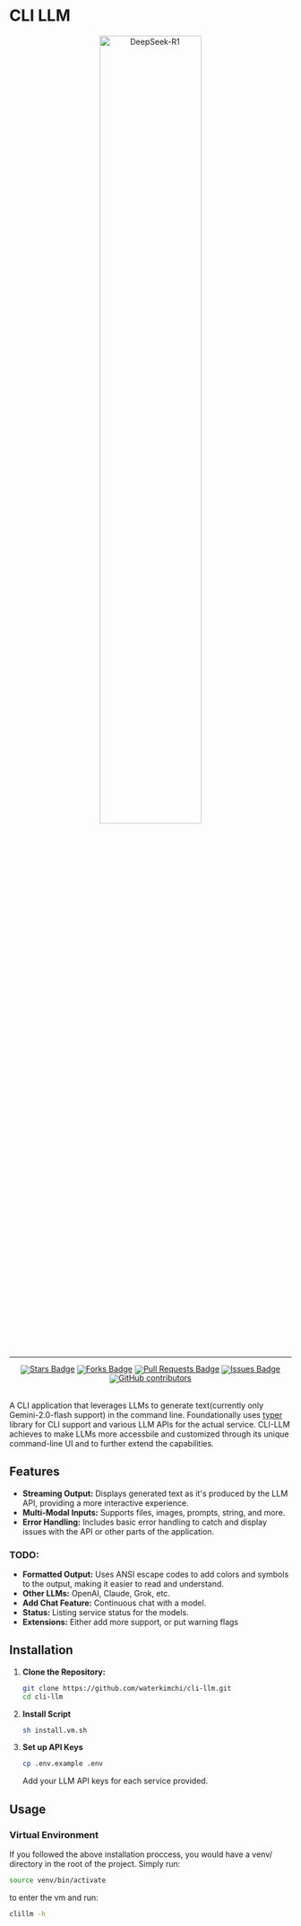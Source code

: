 # CLI LLM

<div align="center">
  <img src="https://github.com/user-attachments/assets/bcbdd4b2-5eed-4671-8e08-6a94883f4daa" width="60%" alt="DeepSeek-R1" />
</div>
<hr>
<div align="center" style="line-height: 1;">
    <a href="https://github.com/waterkimchi/cli-llm/"><img src="https://img.shields.io/github/stars/waterkimchi/cli-llm" alt="Stars Badge"/></a>
<a href="https://github.com/waterkimchi/cli-llm"><img src="https://img.shields.io/github/forks/waterkimchi/cli-llm" alt="Forks Badge"/></a>
<a href="https://github.com/waterkimchi/cli-llm"><img src="https://img.shields.io/github/issues-pr/waterkimchi/cli-llm" alt="Pull Requests Badge"/></a>
<a href="https://github.com/waterkimchi/cli-llm"><img src="https://img.shields.io/github/issues/waterkimchi/cli-llm" alt="Issues Badge"/></a>
<a href="https://github.com/waterkimchi/cli-llm"><img alt="GitHub contributors" src="https://img.shields.io/github/contributors/waterkimchi/cli-llm?color=2b9348"></a>
</div>
<br>

A CLI application that leverages LLMs to generate text(currently only Gemini-2.0-flash support) in the command line. Foundationally uses [typer](https://typer.tiangolo.com) library for CLI support and various LLM APIs for the actual service. CLI-LLM achieves to make LLMs more accessbile and customized through its unique command-line UI and to further extend the capabilities.

## Features

- **Streaming Output:** Displays generated text as it's produced by the LLM API, providing a more interactive experience.
- **Multi-Modal Inputs:** Supports files, images, prompts, string, and
  more.
- **Error Handling:** Includes basic error handling to catch and display issues with the API or other parts of the application.

### TODO:

- **Formatted Output:** Uses ANSI escape codes to add colors and symbols to the output, making it easier to read and understand.
- **Other LLMs:** OpenAI, Claude, Grok, etc.
- **Add Chat Feature:** Continuous chat with a model.
- **Status:** Listing service status for the models.
- **Extensions:** Either add more support, or put warning flags

## Installation

1. **Clone the Repository:**
   ```bash
   git clone https://github.com/waterkimchi/cli-llm.git
   cd cli-llm
   ```
2. **Install Script**
   ```bash
   sh install.vm.sh
   ```
3. **Set up API Keys**
   ```bash
   cp .env.example .env
   ```
   Add your LLM API keys for each service provided.

## Usage

### Virtual Environment

If you followed the above installation proccess, you would have a venv/ directory in the root of the project. Simply run:

```bash
source venv/bin/activate
```

to enter the vm and run:

```bash
clillm -h
```
